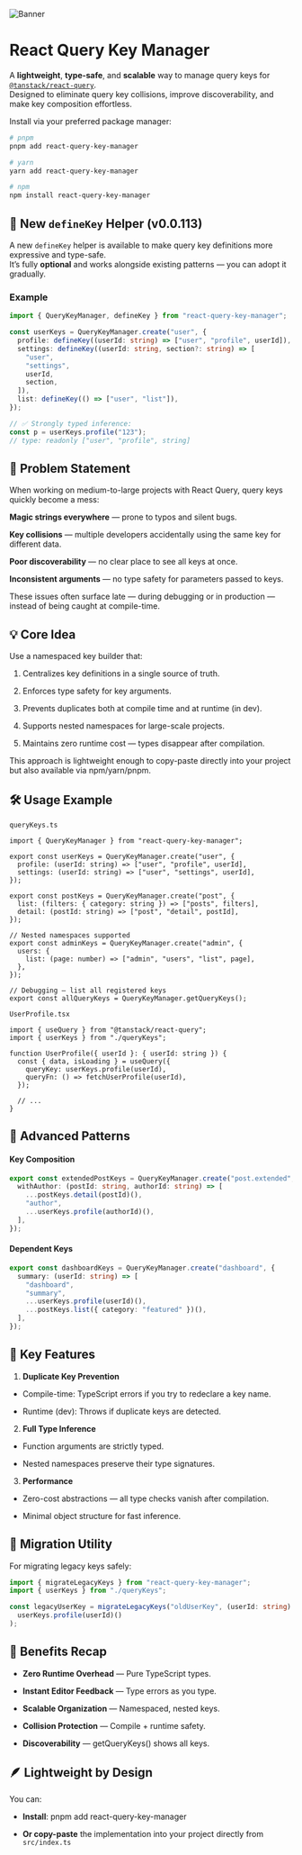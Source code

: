 ![Banner](/public/banner.png)

# React Query Key Manager

A **lightweight**, **type-safe**, and **scalable** way to manage query keys for [`@tanstack/react-query`](https://tanstack.com/query).  
Designed to eliminate query key collisions, improve discoverability, and make key composition effortless.

Install via your preferred package manager:

```sh
# pnpm
pnpm add react-query-key-manager

# yarn
yarn add react-query-key-manager

# npm
npm install react-query-key-manager
```

## 🔑 New `defineKey` Helper (v0.0.113)

A new `defineKey` helper is available to make query key definitions more expressive and type-safe.  
It’s fully **optional** and works alongside existing patterns — you can adopt it gradually.

### Example

```ts
import { QueryKeyManager, defineKey } from "react-query-key-manager";

const userKeys = QueryKeyManager.create("user", {
  profile: defineKey((userId: string) => ["user", "profile", userId]),
  settings: defineKey((userId: string, section?: string) => [
    "user",
    "settings",
    userId,
    section,
  ]),
  list: defineKey(() => ["user", "list"]),
});

// ✅ Strongly typed inference:
const p = userKeys.profile("123");
// type: readonly ["user", "profile", string]
```

## 🎯 Problem Statement

When working on medium-to-large projects with React Query, query keys quickly become a mess:

**Magic strings everywhere** — prone to typos and silent bugs.

**Key collisions** — multiple developers accidentally using the same key for different data.

**Poor discoverability** — no clear place to see all keys at once.

**Inconsistent arguments** — no type safety for parameters passed to keys.

These issues often surface late — during debugging or in production — instead of being caught at compile-time.

## 💡 Core Idea

Use a namespaced key builder that:

1. Centralizes key definitions in a single source of truth.

2. Enforces type safety for key arguments.

3. Prevents duplicates both at compile time and at runtime (in dev).

4. Supports nested namespaces for large-scale projects.

5. Maintains zero runtime cost — types disappear after compilation.

This approach is lightweight enough to copy-paste directly into your project but also available via npm/yarn/pnpm.

## 🛠 Usage Example

`queryKeys.ts`

```tsx
import { QueryKeyManager } from "react-query-key-manager";

export const userKeys = QueryKeyManager.create("user", {
  profile: (userId: string) => ["user", "profile", userId],
  settings: (userId: string) => ["user", "settings", userId],
});

export const postKeys = QueryKeyManager.create("post", {
  list: (filters: { category: string }) => ["posts", filters],
  detail: (postId: string) => ["post", "detail", postId],
});

// Nested namespaces supported
export const adminKeys = QueryKeyManager.create("admin", {
  users: {
    list: (page: number) => ["admin", "users", "list", page],
  },
});

// Debugging — list all registered keys
export const allQueryKeys = QueryKeyManager.getQueryKeys();
```

`UserProfile.tsx`

```tsx
import { useQuery } from "@tanstack/react-query";
import { userKeys } from "./queryKeys";

function UserProfile({ userId }: { userId: string }) {
  const { data, isLoading } = useQuery({
    queryKey: userKeys.profile(userId),
    queryFn: () => fetchUserProfile(userId),
  });

  // ...
}
```

## 🚀 Advanced Patterns

#### Key Composition

```ts
export const extendedPostKeys = QueryKeyManager.create("post.extended", {
  withAuthor: (postId: string, authorId: string) => [
    ...postKeys.detail(postId)(),
    "author",
    ...userKeys.profile(authorId)(),
  ],
});
```

#### Dependent Keys

```ts
export const dashboardKeys = QueryKeyManager.create("dashboard", {
  summary: (userId: string) => [
    "dashboard",
    "summary",
    ...userKeys.profile(userId)(),
    ...postKeys.list({ category: "featured" })(),
  ],
});
```

## 🔑 Key Features

1. **Duplicate Key Prevention**

- Compile-time: TypeScript errors if you try to redeclare a key name.

- Runtime (dev): Throws if duplicate keys are detected.

2. **Full Type Inference**

- Function arguments are strictly typed.

- Nested namespaces preserve their type signatures.

3. **Performance**

- Zero-cost abstractions — all type checks vanish after compilation.

- Minimal object structure for fast inference.

## 🧭 Migration Utility

For migrating legacy keys safely:

```ts
import { migrateLegacyKeys } from "react-query-key-manager";
import { userKeys } from "./queryKeys";

const legacyUserKey = migrateLegacyKeys("oldUserKey", (userId: string) =>
  userKeys.profile(userId)()
);
```

## 📌 Benefits Recap

- **Zero Runtime Overhead** — Pure TypeScript types.

- **Instant Editor Feedback** — Type errors as you type.

- **Scalable Organization** — Namespaced, nested keys.

- **Collision Protection** — Compile + runtime safety.

- **Discoverability** — getQueryKeys() shows all keys.

## 🪶 Lightweight by Design

You can:

- **Install**: pnpm add react-query-key-manager

- **Or copy-paste** the implementation into your project directly from `src/index.ts`

